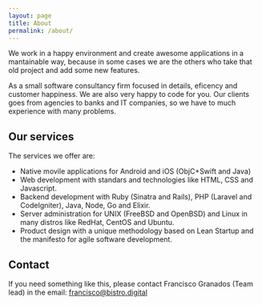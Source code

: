 ```yaml
---
layout: page
title: About
permalink: /about/
---
```


We work in a happy environment and create awesome applications in a mantainable way, because in some cases we are the others who take that old project and add some new features.

As a small software consultancy firm focused in details, eficency and customer happiness. We are also very happy to code for you. Our clients goes from agencies to banks and IT companies, so we have to much experience with many problems.

## Our services

The services we offer are:

* Native movile applications for Android and iOS (ObjC+Swift and Java)
* Web development with standars and technologies like HTML, CSS and Javascript.
* Backend development with Ruby (Sinatra and Rails), PHP (Laravel and CodeIgniter), Java, Node, Go and Elixir.
* Server administration for UNIX (FreeBSD and OpenBSD) and Linux in many distros like RedHat, CentOS and Ubuntu.
* Product design with a unique methodology based on Lean Startup and the manifesto for agile software development.

## Contact

If you need something like this, please contact Francisco Granados (Team lead) in the email: francisco@bistro.digital

